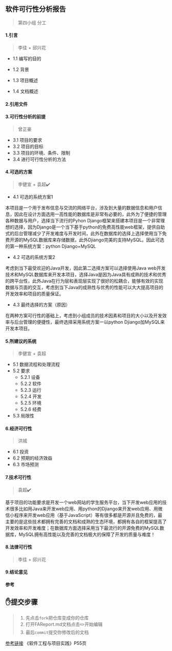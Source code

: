 ## 软件可行性分析报告

> 第四小组 分工
#### 1.引言
> 李佳 + 邱兴花
* 1.1 编写的目的

* 1.2 背景

* 1.3 项目概述

* 1.4 文档概述
#### 2.引用文件
#### 3.可行性分析的前提
> 曾正豪
* 3.1 项目的要求
* 3.2 项目的目标
* 3.3 项目的环境、条件、限制
* 3.4 进行可行性分析的方法
#### 4.可选的方案
> 李健宣 + 袁超:heavy_check_mark:
* 4.1 可选的系统方案1

本项目是一个用于发布信息与交流的网络平台，涉及到大量的数据信息和用户信息，因此在设计方面选用一高性能的数据库是非常有必要的，此外为了便捷的管理各种数据与用户，选择当下流行的Pyhon Django框架来搭建本项目是一个非常理想的选择，因为Django是一个当下基于python的免费高性能web框架，提供自助式的后台管理减少了开发难度与开发时间，此外在数据库的选择上选择使用当下免费开源的MySQL数据库来存储数据，此外Djiango完美的支持MySQL。因此可选的第一种系统方案：python Djiango+MySQL
* 4.2 可选的系统方案2

考虑到当下最受欢迎的Java开发，因此第二选择方案可以选择使用Java web开发技术和MySQL数据库来开发本项目，选择Java是因为Java具有成熟的技术和优秀的跨平台性，此外Java在行为层和表现层实现了很好的松耦合，能够有效的实现数据与页面的交互，考虑到当下Java的成熟性与优秀的性能可以大大提高项目的开发效率和项目的质量保证。
* 4.3 最终选择的方案（原因）

在两种方案可行性的基础上，考虑到小组成员的技术因素和项目的大小以及开发效率与后台管理的便捷性，最终选择采用系统方案一以python Djiango加MySQL来开发本项目。
#### 5.所建议的系统
> 李健宣 + 袁超
* 5.1 数据流程和处理流程
* 5.2 要求
  * 5.2.1 设备
  * 5.2.2 软件
  * 5.2.3 运行
  * 5.2.4 开发
  * 5.2.5 环境
  * 5.2.6 经费
* 5.3 局限性
#### 6.经济可行性
> 洪城
* 6.1 投资
* 6.2 预期的经济效益
* 6.3 市场预测
#### 7.技术可行性
> 袁超:heavy_check_mark:

基于项目的功能要求是开发一个web网站的学生服务平台，当下开发web应用的技术很多比如用Java来开发web应用、用python的Djiango来开发web应用、用微信小程序来开发web应用（基于JavaScript）等有很多都是开源并且免费的，最主要的是这些技术都拥有完善的文档和成熟的生态环境，都拥有各自的框架提高了开发效率和开发难度；在数据库方面选择采用当下最流行的开源免费的MySQL数据库，MySQL拥有高性能以及完善的文档极大的保障了开发的质量与难度！
#### 8.法律可行性
> 李佳 + 邱兴花
#### 9.结论意见

**参考**
## :hand:提交步骤
> 1. 先点击`fork`把仓库变成你的仓库
> 2. 打开FAReport.md文档点击:pencil2:开始编辑
> 3. 最后`commit`提交你修改后的文档

[参考链接](https://max.book118.com/html/2017/0804/125872472.shtm)
《软件工程与项目实践》P55页
